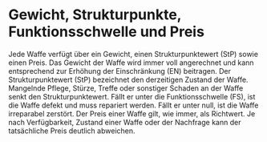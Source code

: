 # Gewicht, Strukturpunkte, Funktionsschwelle und Preis

Jede Waffe verfügt über ein Gewicht, einen Strukturpunktewert (StP) sowie einen Preis. Das Gewicht der Waffe wird immer voll angerechnet und kann entsprechend zur Erhöhung der Einschränkung (EN) beitragen.
Der Strukturpunktewert (StP) bezeichnet den derzeitigen Zustand der Waffe. Mangelnde Pflege, Stürze, Treffe oder sonstiger Schaden an der Waffe senkt den Strukturpunktewert. Fällt er unter die Funktionsschwelle (FS), ist die Waffe defekt und muss repariert werden. Fällt er unter null, ist die Waffe irreparabel zerstört.
Der Preis einer Waffe gilt, wie immer, als Richtwert. Je nach Verfügbarkeit, Zustand einer Waffe oder der Nachfrage kann der tatsächliche Preis deutlich abweichen.